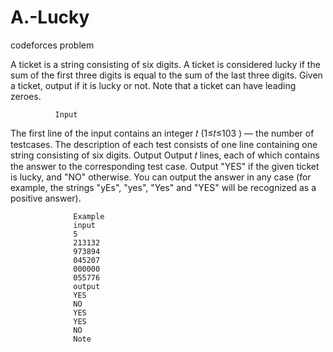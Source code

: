 # A.-Lucky
codeforces problem

A ticket is a string consisting of six digits. A ticket is considered lucky if the sum of the first three digits is equal to the sum of the last three digits. Given a ticket, output if it is lucky or not. Note that a ticket can have leading zeroes.

              Input
The first line of the input contains an integer 𝑡 (1≤𝑡≤103 ) — the number of testcases.
The description of each test consists of one line containing one string consisting of six digits.
              Output
Output 𝑡 lines, each of which contains the answer to the corresponding test case. Output "YES" if the given ticket is lucky, and "NO" otherwise.
You can output the answer in any case (for example, the strings "yEs", "yes", "Yes" and "YES" will be recognized as a positive answer).

                  Example
                  input
                  5
                  213132
                  973894
                  045207
                  000000
                  055776
                  output
                  YES
                  NO
                  YES
                  YES
                  NO
                  Note
